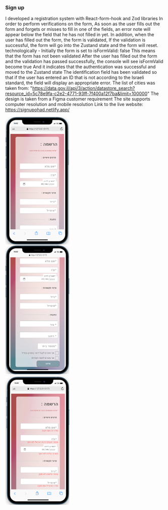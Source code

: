 ### Sign up
I developed a registration system with React-form-hook and Zod libraries
In order to perform verifications on the form,
As soon as the user fills out the form and forgets or misses to fill in one of the fields, an error note will appear below the field that he has not filled in yet.
In addition, when the user has filled out the form, the form is validated,
If the validation is successful, the form will go into the Zustand state
and the form will reset.
technologically -
Initially the form is set to isFormValid: false
This means that the form has not been validated
After the user has filled out the form and the validation has passed successfully, the console will see isFormValid become true
And it indicates that the authentication was successful and moved to the Zustand state
The identification field has been validated so that if the user has entered an ID that is not according to the Israeli standard, the field will display an appropriate error.
The list of cities was taken from:
             "https://data.gov.il/api/3/action/datastore_search?resource_id=5c78e9fa-c2e2-4771-93ff-7f400a12f7ba&limit=100000"
The design is taken from a Figma customer requirement
The site supports computer resolution and mobile resolution
Link to the live website:
https://signupohad.netlify.app/


<img width="203" alt="catgoryPage1" src="/public/1.png"/>
<br>
<img width="203" alt="catgoryPage1" src="/public/2.png"/>
<br>

<img width="203" alt="catgoryPage1" src="/public/3.png"/>

